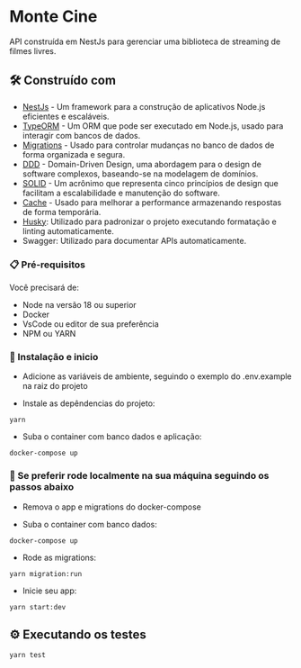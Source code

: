 # Monte Cine
API construída em NestJs para gerenciar uma biblioteca de streaming de filmes livres.

## 🛠️ Construído com

* [NestJs](https://nestjs.com/) - Um framework para a construção de aplicativos Node.js eficientes e escaláveis.
* [TypeORM](https://typeorm.io/) - Um ORM que pode ser executado em Node.js, usado para interagir com bancos de dados.
* [Migrations](https://typeorm.io/#/migrations) - Usado para controlar mudanças no banco de dados de forma organizada e segura.
* [DDD](https://martinfowler.com/bliki/DomainDrivenDesign.html) - Domain-Driven Design, uma abordagem para o design de software complexos, baseando-se na modelagem de domínios.
* [SOLID](https://en.wikipedia.org/wiki/SOLID) - Um acrônimo que representa cinco princípios de design que facilitam a escalabilidade e manutenção do software.
* [Cache](https://docs.nestjs.com/techniques/caching) - Usado para melhorar a performance armazenando respostas de forma temporária.
* [Husky](https://img.shields.io/badge/-Husky-%2334292F?logo=husky&style=flat-square): Utilizado para padronizar o projeto executando formatação e linting automaticamente.
* Swagger: Utilizado para documentar APIs automaticamente.

### 📋 Pré-requisitos

Você precisará de:

- Node na versão 18 ou superior
- Docker
- VsCode ou editor de sua preferência
- NPM ou YARN

### 🔧 Instalação e inicio

- Adicione as variáveis de ambiente, seguindo o exemplo do .env.example na raiz do projeto

- Instale as depêndencias do projeto:

```
yarn
```

- Suba o container com banco dados e aplicação:

```
docker-compose up
```

### 🔧 Se preferir rode localmente na sua máquina seguindo os passos abaixo

- Remova o app e migrations do docker-compose

- Suba o container com banco dados:

```
docker-compose up
```

- Rode as migrations:

```
yarn migration:run
```

- Inicie seu app:

```
yarn start:dev
```

## ⚙️ Executando os testes

```
yarn test
```

